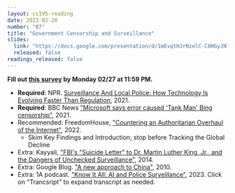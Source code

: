 ```yaml
---
layout: cs195-reading
date: 2023-02-28
number: "07"
title: "Government Censorship and Surveillance"
slides:
  link: "https://docs.google.com/presentation/d/1mEvqtHJrNzelC-C8HGyJNlLKSRIpsO6u3Hf0hAEX3kM/edit"
  released: false
readings_released: false
---
```


**Fill out [this survey][l07_form] by Monday 02/27 at 11:59 PM.**

* **Required**: NPR. [Surveillance And Local Police: How Technology Is Evolving Faster Than Regulation](https://www.npr.org/2021/01/27/961103187/surveillance-and-local-police-how-technology-is-evolving-faster-than-regulation), 2021.
* **Required**: BBC News ["Microsoft says error caused 'Tank Man' Bing censorship"](https://www.bbc.com/news/world-asia-57367100), 2021.
* Recommended: FreedomHouse, ["Countering an Authoritarian Overhaul of the Internet"](https://freedomhouse.org/report/freedom-net/2022/countering-authoritarian-overhaul-internet), 2022.
  * Skim Key Findings and Introduction; stop before Tracking the Global Decline
* Extra: Kayyali, ["FBI's "Suicide Letter" to Dr. Martin Luther King, Jr., and the Dangers of Unchecked Surveillance"](https://www.eff.org/deeplinks/2014/11/fbis-suicide-letter-dr-martin-luther-king-jr-and-dangers-unchecked-surveillance), 2014.
* Extra: Google Blog. ["A new approach to China"](https://googleblog.blogspot.com/2010/01/new-approach-to-china.html), 2010.
* Extra: 1A podcast. ["Know It All: AI and Police Surveillance"](https://the1a.org/segments/know-it-all-facial-recognition-and-ai-in-police-surveillance/), 2023. Click on "Trancsript" to expand transcript as needed.

[l07_form]: https://docs.google.com/forms/d/e/1FAIpQLSc9A1u2xgsPO-NXlMmOrhNzi2vtOtc8Jw_KZ61hdUG_rkJLRQ/viewform
